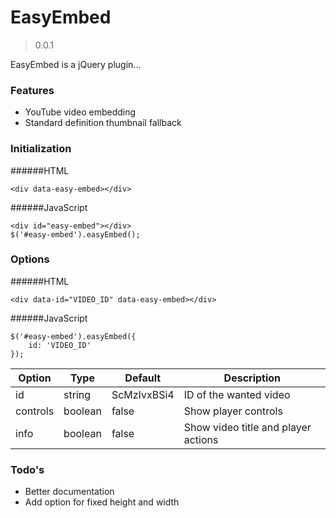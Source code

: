 # EasyEmbed
> 0.0.1

EasyEmbed is a jQuery plugin...

### Features
  - YouTube video embedding
  - Standard definition thumbnail fallback

### Initialization
######HTML
```
<div data-easy-embed></div>
```

######JavaScript
```
<div id="easy-embed"></div>
$('#easy-embed').easyEmbed();
```

### Options

######HTML
```
<div data-id="VIDEO_ID" data-easy-embed></div>
```

######JavaScript
```
$('#easy-embed').easyEmbed({
    id: 'VIDEO_ID'
});
```
Option | Type | Default | Description
------ | ---- | ------- | -----------
id | string | ScMzIvxBSi4 | ID of the wanted video
controls | boolean | false | Show player controls
info | boolean | false | Show video title and player actions

### Todo's
* Better documentation
* Add option for fixed height and width
